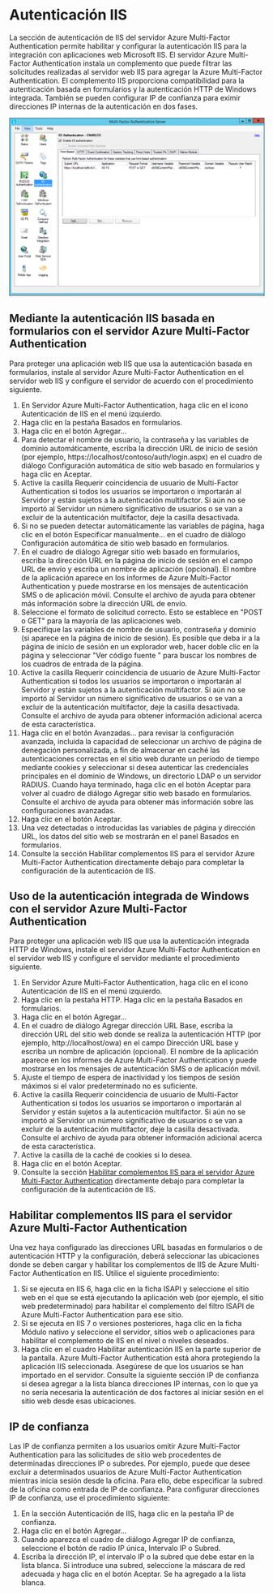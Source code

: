 <properties 
	pageTitle="Servidor de autenticación IIS y Azure Multi-Factor Authentication" 
	description="Se trata de la página Azure Multi-Factor Authentication que ayudará a implementar la autenticación IIS y el servidor Azure Multi-Factor Authentication." 
	services="multi-factor-authentication" 
	documentationCenter="" 
	authors="billmath" 
	manager="stevenpo" 
	editor="curtand"/>

<tags 
	ms.service="multi-factor-authentication" 
	ms.workload="identity" 
	ms.tgt_pltfrm="na" 
	ms.devlang="na" 
	ms.topic="article" 
	ms.date="11/19/2015" 
	ms.author="billmath"/>

# Autenticación IIS

La sección de autenticación de IIS del servidor Azure Multi-Factor Authentication permite habilitar y configurar la autenticación IIS para la integración con aplicaciones web Microsoft IIS. El servidor Azure Multi-Factor Authentication instala un complemento que puede filtrar las solicitudes realizadas al servidor web IIS para agregar la Azure Multi-Factor Authentication. El complemento IIS proporciona compatibilidad para la autenticación basada en formularios y la autenticación HTTP de Windows integrada. También se pueden configurar IP de confianza para eximir direcciones IP internas de la autenticación en dos fases.


![Autenticación IIS](./media/multi-factor-authentication-get-started-server-iis/iis.png)


## Mediante la autenticación IIS basada en formularios con el servidor Azure Multi-Factor Authentication

Para proteger una aplicación web IIS que usa la autenticación basada en formularios, instale al servidor Azure Multi-Factor Authentication en el servidor web IIS y configure el servidor de acuerdo con el procedimiento siguiente.

1. En Servidor Azure Multi-Factor Authentication, haga clic en el icono Autenticación de IIS en el menú izquierdo.
2. Haga clic en la pestaña Basados en formularios.
3. Haga clic en el botón Agregar...
4. Para detectar el nombre de usuario, la contraseña y las variables de dominio automáticamente, escriba la dirección URL de inicio de sesión (por ejemplo, https://localhost/contoso/auth/login.aspx) en el cuadro de diálogo Configuración automática de sitio web basado en formularios y haga clic en Aceptar.
5. Active la casilla Requerir coincidencia de usuario de Multi-Factor Authentication si todos los usuarios se importaron o importarán al Servidor y están sujetos a la autenticación multifactor. Si aún no se importó al Servidor un número significativo de usuarios o se van a excluir de la autenticación multifactor, deje la casilla desactivada.
6. Si no se pueden detectar automáticamente las variables de página, haga clic en el botón Especificar manualmente... en el cuadro de diálogo Configuración automática de sitio web basado en formularios.
7. En el cuadro de diálogo Agregar sitio web basado en formularios, escriba la dirección URL en la página de inicio de sesión en el campo URL de envío y escriba un nombre de aplicación (opcional). El nombre de la aplicación aparece en los informes de Azure Multi-Factor Authentication y puede mostrarse en los mensajes de autenticación SMS o de aplicación móvil. Consulte el archivo de ayuda para obtener más información sobre la dirección URL de envío. 
8. Seleccione el formato de solicitud correcto. Esto se establece en "POST o GET" para la mayoría de las aplicaciones web.
9. Especifique las variables de nombre de usuario, contraseña y dominio (si aparece en la página de inicio de sesión). Es posible que deba ir a la página de inicio de sesión en un explorador web, hacer doble clic en la página y seleccionar "Ver código fuente " para buscar los nombres de los cuadros de entrada de la página.
10. Active la casilla Requerir coincidencia de usuario de Azure Multi-Factor Authentication si todos los usuarios se importaron o importarán al Servidor y están sujetos a la autenticación multifactor. Si aún no se importó al Servidor un número significativo de usuarios o se van a excluir de la autenticación multifactor, deje la casilla desactivada. Consulte el archivo de ayuda para obtener información adicional acerca de esta característica.
11.  Haga clic en el botón Avanzadas... para revisar la configuración avanzada, incluida la capacidad de seleccionar un archivo de página de denegación personalizada, a fin de almacenar en caché las autenticaciones correctas en el sitio web durante un período de tiempo mediante cookies y seleccionar si desea autenticar las credenciales principales en el dominio de Windows, un directorio LDAP o un servidor RADIUS. Cuando haya terminado, haga clic en el botón Aceptar para volver al cuadro de diálogo Agregar sitio web basado en formularios. Consulte el archivo de ayuda para obtener más información sobre las configuraciones avanzadas.
12. Haga clic en el botón Aceptar.
13. Una vez detectadas o introducidas las variables de página y dirección URL, los datos del sitio web se mostrarán en el panel Basados en formularios.
14. Consulte la sección Habilitar complementos IIS para el servidor Azure Multi-Factor Authentication directamente debajo para completar la configuración de la autenticación de IIS. 

## Uso de la autenticación integrada de Windows con el servidor Azure Multi-Factor Authentication

Para proteger una aplicación web IIS que usa la autenticación integrada HTTP de Windows, instale el servidor Azure Multi-Factor Authentication en el servidor web IIS y configure el servidor mediante el procedimiento siguiente.

1. En Servidor Azure Multi-Factor Authentication, haga clic en el icono Autenticación de IIS en el menú izquierdo.
2. Haga clic en la pestaña HTTP. Haga clic en la pestaña Basados en formularios.
3. Haga clic en el botón Agregar...
4. En el cuadro de diálogo Agregar dirección URL Base, escriba la dirección URL del sitio web donde se realiza la autenticación HTTP (por ejemplo, http://localhost/owa) en el campo Dirección URL base y escriba un nombre de aplicación (opcional). El nombre de la aplicación aparece en los informes de Azure Multi-Factor Authentication y puede mostrarse en los mensajes de autenticación SMS o de aplicación móvil.
5. Ajuste el tiempo de espera de inactividad y los tiempos de sesión máximos si el valor predeterminado no es suficiente.
6. Active la casilla Requerir coincidencia de usuario de Multi-Factor Authentication si todos los usuarios se importaron o importarán al Servidor y están sujetos a la autenticación multifactor. Si aún no se importó al Servidor un número significativo de usuarios o se van a excluir de la autenticación multifactor, deje la casilla desactivada. Consulte el archivo de ayuda para obtener información adicional acerca de esta característica. 
7. Active la casilla de la caché de cookies si lo desea.
8. Haga clic en el botón Aceptar.
9. Consulte la sección [Habilitar complementos IIS para el servidor Azure Multi-Factor Authentication](#enable-iis-plug-ins-for-azure-multi-factor-authentication-server) directamente debajo para completar la configuración de la autenticación de IIS. 


## Habilitar complementos IIS para el servidor Azure Multi-Factor Authentication

Una vez haya configurado las direcciones URL basadas en formularios o de autenticación HTTP y la configuración, deberá seleccionar las ubicaciones donde se deben cargar y habilitar los complementos de IIS de Azure Multi-Factor Authentication en IIS. Utilice el siguiente procedimiento:

1. Si se ejecuta en IIS 6, haga clic en la ficha ISAPI y seleccione el sitio web en el que se está ejecutando la aplicación web (por ejemplo, el sitio web predeterminado) para habilitar el complemento del filtro ISAPI de Azure Multi-Factor Authentication para ese sitio.
2. Si se ejecuta en IIS 7 o versiones posteriores, haga clic en la ficha Módulo nativo y seleccione el servidor, sitios web o aplicaciones para habilitar el complemento de IIS en el nivel o niveles deseados.
3. Haga clic en el cuadro Habilitar autenticación IIS en la parte superior de la pantalla. Azure Multi-Factor Authentication está ahora protegiendo la aplicación IIS seleccionada. Asegúrese de que los usuarios se han importado en el servidor. Consulte la siguiente sección IP de confianza si desea agregar a la lista blanca direcciones IP internas, con lo que ya no sería necesaria la autenticación de dos factores al iniciar sesión en el sitio web desde esas ubicaciones. 


## IP de confianza

Las IP de confianza permiten a los usuarios omitir Azure Multi-Factor Authentication para las solicitudes de sitio web procedentes de determinadas direcciones IP o subredes. Por ejemplo, puede que desee excluir a determinados usuarios de Azure Multi-Factor Authentication mientras inicia sesión desde la oficina. Para ello, debe especificar la subred de la oficina como entrada de IP de confianza. Para configurar direcciones IP de confianza, use el procedimiento siguiente:

1. En la sección Autenticación de IIS, haga clic en la pestaña IP de confianza. 
2. Haga clic en el botón Agregar...
3. Cuando aparezca el cuadro de diálogo Agregar IP de confianza, seleccione el botón de radio IP única, Intervalo IP o Subred.
4. Escriba la dirección IP, el intervalo IP o la subred que debe estar en la lista blanca. Si introduce una subred, seleccione la máscara de red adecuada y haga clic en el botón Aceptar. Se ha agregado a la lista blanca.

<!---HONumber=AcomDC_1125_2015-->